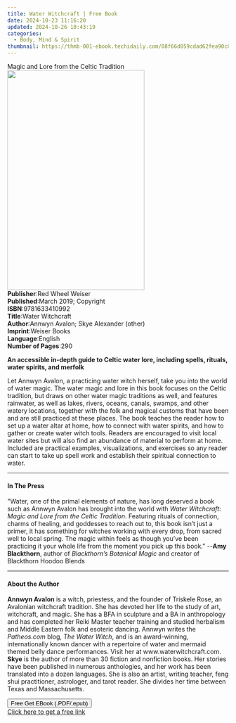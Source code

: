 ```yaml
---
title: Water Witchcraft | Free Book
date: 2024-10-23 11:16:20
updated: 2024-10-26 10:43:19
categories:
  - Body, Mind & Spirit
thumbnail: https://thmb-001-ebook.techidaily.com/08f66d059cdad62fea90c01603aaae2da3d448676e6ffecddffecfb7e8ddbcff.jpg
---
```

<main id="book-container">
  <div class="flex flex-col">
    <div class="book-brief flex-1 py-6 px-4 sm:p-6 md:py-10 md:px-8">
      <!-- brief-->
      <div class="book-brief-main">
        Magic and Lore from the Celtic Tradition
      </div>
    </div>
    <div
      class="book-meta-info flex-1 grid gap-4 col-start-1 col-end-3 row-start-1 sm:mb-6 sm:grid-cols-4 lg:gap-6 lg:col-start-2 lg:row-end-6 lg:row-span-6 lg:mb-0"
    >
      <div
        class="book-meta-info-left place-content-center mt-4 p-4 text-sm leading-6 col-start-2 col-span-2 dark:text-slate-400"
      >
        <img
          class="w-full h-500 object-cover rounded-lg sm:h-255 sm:col-span-2 lg:col-span-full"
          src="https://img-001-ebook.techidaily.com/e83ae8696ca2dd4bd7fb5b49520f6f4df83051a44effff41a672916fa4d9ab2c.jpg"
          alt=""
          width="312"
          height="500"
        />
      </div>
      <div
        class="book-meta-info-right mt-2 col-start-1 row-start-2 col-span-3 self-center"
      >
        <!-- meta data  -->
        <div class="flex flex-col px-4 md:px-8">
          <div class="flex-1">
            <strong>Publisher</strong>:<span class="px-2"
              >Red Wheel Weiser</span
            >
          </div>
          <div class="flex-1">
            <strong>Published</strong>:<span class="px-2"
              >March 2019; Copyright</span
            >
          </div>
          <div class="flex-1">
            <strong>ISBN</strong>:<span class="px-2">9781633410992</span>
          </div>
          <div class="flex-1">
            <strong>Title</strong>:<span class="px-2">Water Witchcraft</span>
          </div>
          <div class="flex-1">
            <strong>Author</strong>:<span class="px-2"
              >Annwyn Avalon; Skye Alexander (other)</span
            >
          </div>
          <div class="flex-1">
            <strong>Imprint</strong>:<span class="px-2">Weiser Books</span>
          </div>
          <div class="flex-1">
            <strong>Language</strong>:<span class="px-2">English</span>
          </div>
          <div class="flex-1">
            <strong>Number of Pages</strong>:<span class="px-2">290</span>
          </div>
        </div>
      </div>
    </div>
    <div class="book-description flex-1 py-6 px-4 sm:p-6 md:py-10 md:px-8">
      <div class="book-description-main">
        <div accordion-content="" id="description">
          <p>
            <b
              >An accessible in-depth guide to Celtic water lore, including
              spells, rituals, water spirits, and merfolk</b
            >
          </p>
          <p>
            Let Annwyn Avalon, a practicing water witch herself, take you into
            the world of water magic. The water magic and lore in this book
            focuses on the Celtic tradition, but draws on other water magic
            traditions as well, and features rainwater, as well as lakes,
            rivers, oceans, canals, swamps, and other watery locations, together
            with the folk and magical customs that have been and are still
            practiced at these places. The book teaches the reader how to set up
            a water altar at home, how to connect with water spirits, and how to
            gather or create water witch tools. Readers are encouraged to visit
            local water sites but will also find an abundance of material to
            perform at home. Included are practical examples, visualizations,
            and exercises so any reader can start to take up spell work and
            establish their spiritual connection to water.
          </p>
        </div>
      </div>
    </div>
    <div class="book-excerpts flex-1 py-6 px-4 sm:p-6 md:py-10 md:px-8">
      <!-- excerpts-->
      <div class="book-excerpts-main">
        <hr />
        <h4 class="placeholder placeholder-heading">
          <span>In The Press</span>
        </h4>
        <p>
          "Water, one of the primal elements of nature, has long deserved a book
          such as Annwyn Avalon has brought into the world with
          <i>Water Witchcraft: Magic and Lore from the Celtic Tradition</i>.
          Featuring rituals of connection, charms of healing, and goddesses to
          reach out to, this book isn’t just a primer, it has something for
          witches working with every drop, from sacred well to local spring. The
          magic within feels as though you’ve been practicing it your whole life
          from the moment you pick up this book." --<b>Amy Blackthorn</b>,
          author of <i>Blackthorn’s Botanical Magic</i> and creator of
          Blackthorn Hoodoo Blends
        </p>
      </div>
    </div>
    <div class="book-about-author flex-1 py-6 px-4 sm:p-6 md:py-10 md:px-8">
      <!-- about author-->
      <div class="book-main-author-main">
        <hr />
        <h4 class="placeholder placeholder-heading">
          <span>About the Author</span>
        </h4>
        <p>
          <b>Annwyn Avalon</b> is a witch, priestess, and the founder of
          Triskele Rose, an Avalonian witchcraft tradition. She has devoted her
          life to the study of art, witchcraft, and magic. She has a BFA in
          sculpture and a BA in anthropology and has completed her Reiki Master
          teacher training and studied herbalism and Middle Eastern folk and
          esoteric dancing. Annwyn writes the <i>Patheos.com</i> blog,
          <i>The Water Witch</i>, and is an award-winning, internationally known
          dancer with a repertoire of water and mermaid themed belly dance
          performances. Visit her at www.waterwitchcraft.com.&nbsp;
          <b>Skye</b> is the author of more than 30 fiction and nonfiction
          books. Her stories have been published in numerous anthologies, and
          her work has been translated into a dozen languages. She is also an
          artist, writing teacher, feng shui practitioner, astrologer, and tarot
          reader. She divides her time between Texas and Massachusetts.
        </p>
      </div>
    </div>
    <div class="book-free-get flex-1 py-6 px-4 sm:p-6 md:py-10 md:px-8">
      <button
        id="btn-free-get"
        class="bg-blue-500 hover:bg-blue-700 text-white font-bold py-2 px-4 rounded"
      >
        Free Get EBook (.PDF/.epub)
      </button>
      <div id="countdown-display" class="px-2 text-lg mt-2"></div>
      <a
        id="free-link"
        class="hidden bg-blue-500 hover:bg-blue-700 text-white font-bold py-2 px-4 rounded"
        href="https://www.ebooks.com/en-us/book/138627039/water-witchcraft/annwyn-avalon/"
        target="_blank"
        >Click here to get a free link</a
      >
    </div>
    <script>
      let countdownTime = 0;
      let countdownInterval = null;
      document
        .getElementById('btn-free-get')
        .addEventListener('click', startCountdown);
      function startCountdown() {
        countdownTime = new Date().getTime() + 60000 * 3;
        countdownInterval = setInterval(updateCountdown, 1000);
        document.getElementById('btn-free-get').disabled = true;
        document
          .getElementById('btn-free-get')
          .classList.add('bg-gray-500', 'cursor-not-allowed');
      }
      function updateCountdown() {
        let currentTime = new Date().getTime();
        let timeLeft = countdownTime - currentTime;
        let secondsLeft = Math.floor(timeLeft / 1000);
        document.getElementById('countdown-display').innerHTML =
          `Remaining time: ${secondsLeft} seconds.`;
        if (secondsLeft <= 0) {
          clearInterval(countdownInterval);
          document.getElementById('btn-free-get').classList.add('hidden');
          document.getElementById('free-link').classList.remove('hidden');
          document.getElementById('countdown-display').innerHTML = '';
        }
      }
    </script>
  </div>
</main>
